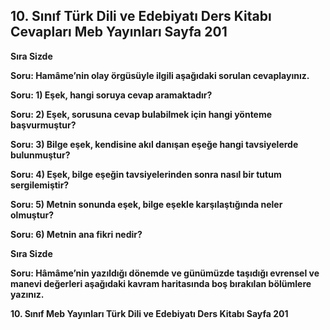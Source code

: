 ## 10. Sınıf Türk Dili ve Edebiyatı Ders Kitabı Cevapları Meb Yayınları Sayfa 201

**Sıra Sizde**

**Soru: Hamâme’nin olay örgüsüyle ilgili aşağıdaki sorulan cevaplayınız.**

**Soru: 1) Eşek, hangi soruya cevap aramaktadır?**

**Soru: 2) Eşek, sorusuna cevap bulabilmek için hangi yönteme başvurmuştur?**

**Soru: 3) Bilge eşek, kendisine akıl danışan eşeğe hangi tavsiyelerde bulunmuştur?**

**Soru: 4) Eşek, bilge eşeğin tavsiyelerinden sonra nasıl bir tutum sergilemiştir?**

**Soru: 5) Metnin sonunda eşek, bilge eşekle karşılaştığında neler olmuştur?**

**Soru: 6) Metnin ana fikri nedir?**

**Sıra Sizde**

**Soru: Hâmâme’nin yazıldığı dönemde ve günümüzde taşıdığı evrensel ve manevi değerleri aşağıdaki kavram haritasında boş bırakılan bölümlere yazınız.**

**10. Sınıf Meb Yayınları Türk Dili ve Edebiyatı Ders Kitabı Sayfa 201**